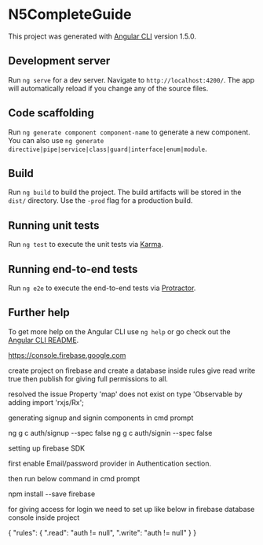 # N5CompleteGuide

This project was generated with [Angular CLI](https://github.com/angular/angular-cli) version 1.5.0.

## Development server

Run `ng serve` for a dev server. Navigate to `http://localhost:4200/`. The app will automatically reload if you change any of the source files.

## Code scaffolding

Run `ng generate component component-name` to generate a new component. You can also use `ng generate directive|pipe|service|class|guard|interface|enum|module`.

## Build

Run `ng build` to build the project. The build artifacts will be stored in the `dist/` directory. Use the `-prod` flag for a production build.

## Running unit tests

Run `ng test` to execute the unit tests via [Karma](https://karma-runner.github.io).

## Running end-to-end tests

Run `ng e2e` to execute the end-to-end tests via [Protractor](http://www.protractortest.org/).

## Further help

To get more help on the Angular CLI use `ng help` or go check out the [Angular CLI README](https://github.com/angular/angular-cli/blob/master/README.md).


https://console.firebase.google.com

create project on firebase and create a database inside rules give read write true  then publish for giving full permissions to all. 


resolved the issue Property 'map' does not exist on type 'Observable<Response> by adding 
import 'rxjs/Rx';


generating signup and signin components in cmd prompt

ng g c auth/signup --spec false
ng g c auth/signin --spec false

setting up firebase SDK

first enable Email/password  provider in Authentication section.


then run below command in cmd prompt

npm install --save firebase


for giving access for login we need to set up like below in firebase database console inside project

{
  "rules": {
    ".read": "auth != null",
    ".write": "auth != null"
  }
}